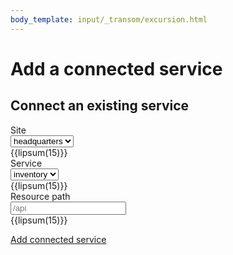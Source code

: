 ```yaml
---
body_template: input/_transom/excursion.html
---
```


# Add a connected service

<form markdown="1">

<section class="step-navigation" markdown="1">

## Connect an existing service

<div class="form-entry">
  <div class="entry-title">Site</div>
  <div class="entry-input">
    <select id="site">
      <option value="headquarters">headquarters</option>
      <option value="na-east">na-east</option>
      <option value="na-west">na-west</option>
    </select>
  </div>
  <div class="entry-info">
    {{lipsum(15)}}
  </div>
</div>

<div class="form-entry">
  <div class="entry-title">Service</div>
  <div class="entry-input">
    <select id="service">
      <option value="inventory">inventory</option>
      <option value="frontend">frontend</option>
      <option value="reviews">reviews</option>
      <option value="orders">orders</option>
      <option value="database">database</option>
    </select>
  </div>
  <div class="entry-info">
    {{lipsum(15)}}
  </div>
</div>

<div class="form-entry">
  <div class="entry-title">Resource path</div>
  <div class="entry-input">
    <input id="resource-path" type="text" placeholder="/api"></input>
  </div>
  <div class="entry-info">
    {{lipsum(15)}}
  </div>
</div>

<a class="big-button" href="configure-service-base-quarkus.html">Add connected service</a>

</section>

</form>
